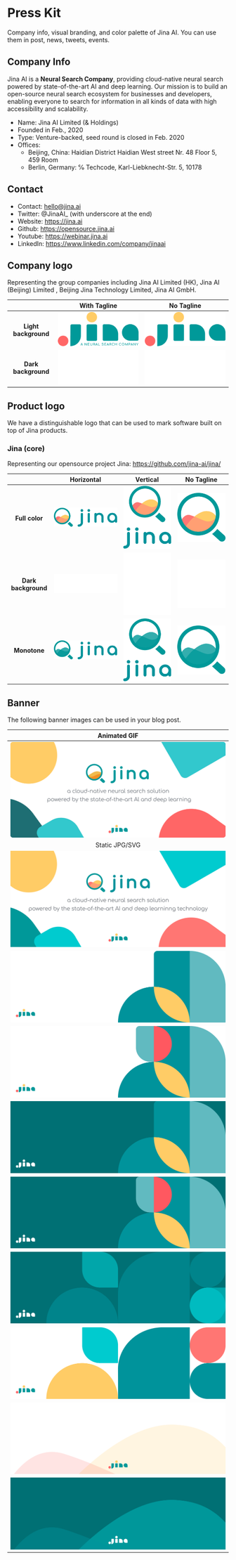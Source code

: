 # Press Kit

Company info, visual branding, and color palette of Jina AI. You can use them in post, news, tweets, events.

## Company Info

Jina AI is a **Neural Search Company**, providing cloud-native neural search powered by state-of-the-art AI and deep learning. 
Our mission is to build an open-source neural search ecosystem for businesses and developers, enabling everyone to search for information in all kinds of data with high accessibility and scalability. 


- Name: Jina AI Limited (& Holdings)
- Founded in Feb., 2020 
- Type: Venture-backed, seed round is closed in Feb. 2020
- Offices: 
  - Beijing, China: Haidian District Haidian West street Nr. 48 Floor 5, 459 Room
  - Berlin, Germany: ℅ Techcode, Karl-Liebknecht-Str. 5, 10178

## Contact
- Contact: hello@jina.ai 
- Twitter: @JinaAI_ (with underscore at the end)
- Website: https://jina.ai 
- Github: https://opensource.jina.ai 
- Youtube: https://webinar.jina.ai 
- LinkedIn: https://www.linkedin.com/company/jinaai

## Company logo

Representing the group companies including Jina AI Limited (HK), Jina AI (Beijing) Limited , Beijing Jina Technology Limited, Jina AI GmbH. 

| | **With Tagline**| **No Tagline** |
|:---: | :---: | :---: |
| **Light background** |  ![](logo-company/logo-with-text/light-bg/Company%20logo_info_light.svg) | ![](logo-company/logo/light-bg/Company%20logo_light.svg) |
| **Dark background** | ![](logo-company/logo-with-text/dark-bg/Company%20logo_info_Dark.svg) | ![](logo-company/logo/dark-bg/Company%20logo_Dark.svg)|


## Product logo

We have a distinguishable logo that can be used to mark software built on top of Jina products.

### Jina (core)

Representing our opensource project Jina: https://github.com/jina-ai/jina/

| | **Horizontal** | **Vertical** | **No Tagline** |
| :---: | :---: | :---: | :---: |
| **Full color** | ![](logo-product/jina-core/horizontal-layout/colored//Product%20logo_Core_vertical_colorful.svg) | ![](logo-product/jina-core/vertical-layout/colorful/Product%20logo_Core_Horizontal_colorful.svg)| ![](logo-product/jina-core/logo-only/colored//Product%20logo_Core_Colorful.svg) |
| **Dark background** | ![](logo-product/jina-core/horizontal-layout/dark-bg//Product%20logo_Core_vertical_dark.svg) | ![](logo-product/jina-core/vertical-layout/dark//Product%20logo_Core_Horizontal_dark.svg) | ![](logo-product/jina-core/logo-only/dark-bg/Product%20logo_Core_Dark.svg) |
| **Monotone** | ![](logo-product/jina-core/horizontal-layout/light-bg//Product%20logo_Core_vertical_light.svg) | ![](logo-product/jina-core/vertical-layout/light//Product%20logo_Core_Horizontal_light.svg) | ![](logo-product/jina-core/logo-only/light-bg/Product%20logo_Core_light.svg) |


## Banner

The following banner images can be used in your blog post.

| Animated GIF |
| :---: |
|![](social/banner.gif)|
| Static JPG/SVG|
|![](social/banner.jpg) |
|![](social/Banner/banner2.jpg)|
|![](social/Banner/banner3.jpg)|
|![](social/Banner/banner4.jpg)|
|![](social/Banner/banner5.jpg)|
|![](social/Banner/banner6.jpg)|
|![](social/Banner/banner7.jpg)|
|![](social/Banner/banner8.jpg)|
|![](social/Banner/banner9.jpg)|

